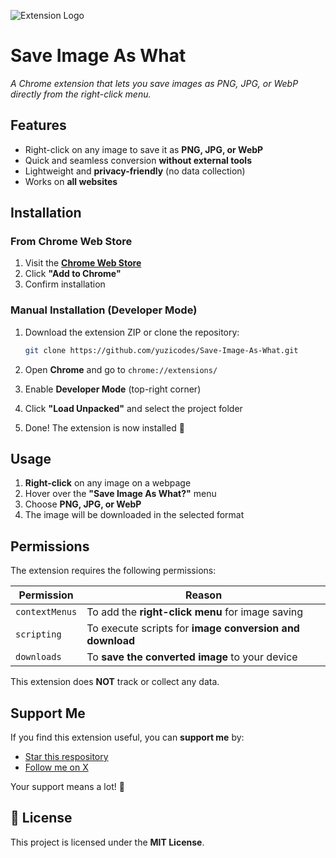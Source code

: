 ![Extension Logo](https://i.postimg.cc/WbtkL8dQ/20250321-022227.png) <!-- Replace with actual logo URL if hosted -->

# Save Image As What
*A Chrome extension that lets you save images as PNG, JPG, or WebP directly from the right-click menu.*

## Features  
- Right-click on any image to save it as **PNG, JPG, or WebP**  
- Quick and seamless conversion **without external tools**  
- Lightweight and **privacy-friendly** (no data collection)  
- Works on **all websites**  

## Installation  

### From Chrome Web Store  
1. Visit the **[Chrome Web Store](your-extension-url)** <!-- Replace with actual link -->
2. Click **"Add to Chrome"**  
3. Confirm installation  

### Manual Installation (Developer Mode)  
1. Download the extension ZIP or clone the repository:
   
   ```bash
   git clone https://github.com/yuzicodes/Save-Image-As-What.git
   ```
2. Open **Chrome** and go to `chrome://extensions/`  
3. Enable **Developer Mode** (top-right corner)  
4. Click **"Load Unpacked"** and select the project folder  
5. Done! The extension is now installed 🎉  

## Usage  
1. **Right-click** on any image on a webpage  
2. Hover over the **"Save Image As What?"** menu  
3. Choose **PNG, JPG, or WebP**  
4. The image will be downloaded in the selected format  

## Permissions  
The extension requires the following permissions:  

| Permission | Reason |
|------------|--------|
| `contextMenus` | To add the **right-click menu** for image saving |
| `scripting` | To execute scripts for **image conversion and download** |
| `downloads` | To **save the converted image** to your device |

This extension does **NOT** track or collect any data.  

## Support Me  
If you find this extension useful, you can **support me** by:  
- [Star this respository](https://github.com/yuzicodes/Save-Image-As-What)  
- [Follow me on X](https://x.com/yuzicodes)

Your support means a lot! 🚀  

## 📜 License  
This project is licensed under the **MIT License**.  
